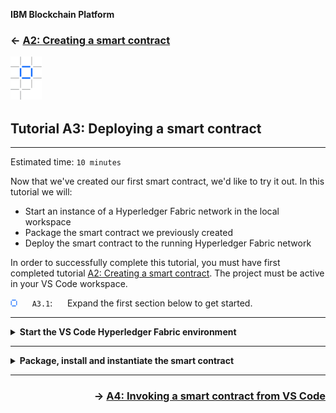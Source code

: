 **IBM Blockchain Platform**

<h3 align='left'>← <a href='./a2.md'><b>A2: Creating a smart contract</b></a>

<img src="./images/ibp.png" alt="IBM Blockchain Platform"></img>
## **Tutorial A3: Deploying a smart contract**

---

Estimated time: `10 minutes`

Now that we've created our first smart contract, we'd like to try it out. In this tutorial we will:

* Start an instance of a Hyperledger Fabric network in the local workspace
* Package the smart contract we previously created
* Deploy the smart contract to the running Hyperledger Fabric network

In order to successfully complete this tutorial, you must have first completed tutorial <a href='./a2.md'>A2: Creating a smart contract</a>. The project must be active in your VS Code workspace.

<img src="./images/bullet.png" alt="[]"></img> &nbsp;&nbsp;&nbsp;&nbsp; `A3.1`: &nbsp;&nbsp;&nbsp;&nbsp;
Expand the first section below to get started.


---
<details>
<summary><b>Start the VS Code Hyperledger Fabric environment</b></summary>

<img src="./images/bullet.png" alt="[]"></img> &nbsp;&nbsp;&nbsp;&nbsp; `A3.2`: &nbsp;&nbsp;&nbsp;&nbsp;
Click on the IBM Blockchain Platform icon in the activity bar to show the blockchain side bar.

<img src="./images/a2.2-a3.2.png" alt="IBM Blockchain Platform side bar"></img>


<br><h3 align='left'>The Fabric Environments view</h3>

The IBM Blockchain Platform VS Code Extension helps you test your smart contracts in a Hyperledger Fabric network. The extension comes with a pre-configured one organization network that runs on your local machine ("1 Org Local Fabric"). You can connect to remote networks too; we will do this in a later tutorial.

The available networks are shown in the Fabric Environments view.

<img src="./images/a3.3.1.png" alt="Fabric Environments view"></img>

We'll see later how this view also allows you to configure more realistic networks that also run entirely on your local machine. This allows you to check that your smart contract is functionally correct before you move to a more complex distributed network configuration. 

The required Hyperledger Fabric components are automatically downloaded and started when you select it.

<img src="./images/bullet.png" alt="[]"></img> &nbsp;&nbsp;&nbsp;&nbsp; `A3.3`: &nbsp;&nbsp;&nbsp;&nbsp;
In the Fabric Environments view, click "*1 Org Local Fabric  O  (click to start)*"

This will download and start the embedded instance of Hyperledger Fabric, and may take up to five minutes to complete.

<img src="./images/a3.3.2.png" alt="Local Fabric starting"></img>

When Hyperledger Fabric has fully initialized, the view will change to show the smart contracts, channels, nodes and organizations in the local environment.

<img src="./images/a3.3.3.png" alt="Local Fabric started"></img>

Each of these elements tells you what's configured in the connected environment:
* **Smart contracts** show the smart contracts that are available. They can be *installed*, which means that the code has been copied to the peers, and *instantiated*, which means that they are available to the network.
* **Channels** define the scope of each network, and form one method of choosing how organizations share data. We will look at channels in a later tutorial.
* **Nodes** are the Hyperledger Fabric components that make the system work. There are three types of nodes:
   * Peers which host ledgers and execute smart contracts
   * Orderers which assert transaction order and distribute blocks to peers
   * Certificate authorities which provide the means of identifying users and organizations on the network
* **Organizations** are the members of the blockchain network. Each organization will consist of many different users and types of users.


   > <br>
   > For more about the components that make up a Hyperledger Fabric network, see the <a href="https://hyperledger-fabric.readthedocs.io/en/latest/key_concepts.html">Hyperledger Fabric documentation</a>.
   > <br>&nbsp;
   
If you expand the various sections you'll see the various defaults for each of these elements:

* Four **nodes**: a single peer called *Org1Peer1*, an ordering node called *Orderer* and a certificate authority for each of the two organizations.
* Two **organizations**, with identifiers of 'OrdererMSP' and 'Org1MSP'. The former will own the orderer and the latter the peer; it is good practice to use separate organizations for orderer nodes and peers.
* There is a single default network **channel** called *mychannel*.
* By default there are no **smart contracts** installed or instantiated.



<img src="./images/a3.3.4.png" alt="Local Fabric defaults"></img>

> <br>
   > <b>Starting again?</b>
   > <br> If you ever need to start with a new Hyperledger Fabric instance, hover over the Fabric Environments view, click the ellipsis ('...') and select 'Teardown Fabric Environment'. Use with caution: this will completely wipe the Hyperledger Fabric instance and anything deployed to it. Development files in your workspace (e.g. smart contract projects) will remain.
   > <br>&nbsp;

<img src="./images/bullet.png" alt="[]"></img> &nbsp;&nbsp;&nbsp;&nbsp; `A3.4`: &nbsp;&nbsp;&nbsp;&nbsp;
Expand the next section of the tutorial to continue.

</details>

---

<details>
<summary><b>Package, install and instantiate the smart contract</b></summary>


We will now package, install and instantiate our smart contract into the local environment. It is possible to do this as three separate actions in the VS Code extension, or by just using the 'Instantiate' action, which will also do the package and install steps if necessary.

For simplicity, we will just use the single-step instantiate for now. When we explore the upgrade process in tutorial <a href='./a6.md'>A6: Upgrading a smart contract</a>, we will use the individual processes.

<img src="./images/bullet.png" alt="[]"></img> &nbsp;&nbsp;&nbsp;&nbsp; `A3.5`: &nbsp;&nbsp;&nbsp;&nbsp;
In the Fabric Environments view, click "Smart Contracts" -> "Instantiated" -> "+ Instantiate".

<img src="./images/a3.5.png" alt="Instantiate smart contract"></img>

IBM Blockchain Platform detects the smart contract project created in the previous tutorial.

<img src="./images/bullet.png" alt="[]"></img> &nbsp;&nbsp;&nbsp;&nbsp; `A3.6`: &nbsp;&nbsp;&nbsp;&nbsp;
In the Command Palette, click 'demo-contract'.

<img src="./images/a3.6.png" alt="Choose the package to install"></img>

It may take up to a minute to package and install the smart contract.

Before the smart contract is instantiated you will be prompted to enter the name of any required instantiation function.

<img src="./images/bullet.png" alt="[]"></img> &nbsp;&nbsp;&nbsp;&nbsp; `A3.7`: &nbsp;&nbsp;&nbsp;&nbsp;
In the Command Palette, press Enter when prompted for an instantiate function name.

<img src="./images/a3.7.png" alt="Enter any instantiation function"></img>

Private data is an advanced technique for sharing data between organizations. We will not be using that feature for now; it is the subject of a later tutorial.

<img src="./images/bullet.png" alt="[]"></img> &nbsp;&nbsp;&nbsp;&nbsp; `A3.8`: &nbsp;&nbsp;&nbsp;&nbsp;
In the Command Palette, click 'No' to not provide a private data collection configuration file.

<img src="./images/a3.8-a6.17.png" alt="No Private Data Collection configuration file"></img>

The endorsement policy determines which peers get to run the smart contract. As we only have one peer in our organization, we can accept the default.

<img src="./images/bullet.png" alt="[]"></img> &nbsp;&nbsp;&nbsp;&nbsp; `A3.9`: &nbsp;&nbsp;&nbsp;&nbsp;
In the Command Palette, click 'Default' to accept the default smart contract endorsement policy.

<img src="./images/a3.9.1-a6.18.1.png" alt="Default endorsement policy"></img>

Instantiation may take a further few minutes to complete.

When instantiation has completed you will see the new smart contract package listed in the Smart Contracts view, and also underneath the Instantiated section of the connected environment.

<img src="./images/a3.9.2.png" alt="Smart contract view after instantiate"></img>

<img src="./images/a3.9.3.png" alt="Fabric environments view after instantiate"></img>

The text after the '@' sign is the version; note that it is set to '0.0.1'. For TypeScript smart contracts, both the name and version are taken from the <i>package.json</i> file in the root of the smart contract project:

<img src="./images/a3.9.4.png" alt="Top of package.json"></img>

We will update this in a later tutorial.

Congratulations! You've successfully deployed your first smart contract on a Hyperledger Fabric network. As we're going to see, there's much more to do - but this is a great start.

<br><h3 align='left'>Summary</h3>

In this tutorial we started the built-in one organization Hyperledger Fabric network. We packaged our smart contract, installed it and instantiated it.

In the next tutorial we will exercise the smart contract, to see how it behaves inside the network.

</details>

---

<h3 align='right'> → <a href='./a4.md'><b>A4: Invoking a smart contract from VS Code</b></h3></a>
